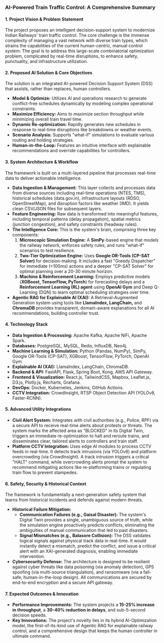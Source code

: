 ### **AI-Powered Train Traffic Control: A Comprehensive Summary**

#### **1. Project Vision & Problem Statement**

The project proposes an intelligent decision-support system to modernize Indian Railways' train traffic control. The core challenge is the immense complexity of managing a vast network with diverse train types, which strains the capabilities of the current human-centric, manual control system. The goal is to address this large-scale combinatorial optimization problem, complicated by real-time disruptions, to enhance safety, punctuality, and infrastructure utilization.

#### **2. Proposed AI Solution & Core Objectives**

The solution is an integrated AI-powered Decision Support System (DSS) that assists, rather than replaces, human controllers.

* **Model & Optimize:** Utilizes AI and operations research to generate conflict-free schedules dynamically by modeling complex operational constraints.
* **Maximize Efficiency:** Aims to maximize section throughput while minimizing overall train travel time.
* **Dynamic Re-optimization:** Rapidly generates new schedules in response to real-time disruptions like breakdowns or weather events.
* **Scenario Analysis:** Supports "what-if" simulations to evaluate various routing and holding strategies.
* **Human-in-the-Loop:** Features an intuitive interface with explainable recommendations and override capabilities for controllers.

#### **3. System Architecture & Workflow**

The framework is built on a multi-layered pipeline that processes real-time data to deliver actionable intelligence.

* **Data Ingestion & Management:** This layer collects and processes data from diverse sources including real-time operations (NTES, TMS), historical schedules (data.gov.in), infrastructure layouts (RDSO, OpenStreetMap), and disruption factors like weather (IMD). It yields clean CSV/JSON files for subsequent layers.
* **Feature Engineering:** Raw data is transformed into meaningful features, including temporal patterns (delay propagation), spatial metrics (junction congestion), and safety constraints (headway rules).
* **The Intelligence Core:** This is the system's brain, comprising three key components:
    1.  **Microscopic Simulation Engine:** A **SimPy**-based engine that models the railway network, enforces safety rules, and runs "what-if" scenarios to test resilience.
    2.  **Two-Tier Optimization Engine:** Uses **Google OR-Tools (CP-SAT Solver)** for decision-making. It includes a fast "Greedy Dispatcher" for immediate (<100ms) actions and a deeper "CP-SAT Solver" for optimal planning over a 20-30 minute horizon.
    3.  **Machine & Reinforcement Learning:** Employs predictive models (**XGBoost, TensorFlow, PyTorch**) for forecasting delays and a **Reinforcement Learning (RL) agent** using **OpenAI Gym** and Deep Q-Learning (DQN) to learn optimal scheduling strategies over time.
* **Agentic RAG for Explainable AI (XAI):** A Retrieval-Augmented Generation system using tools like **LlamaIndex, LangChain,** and **ChromaDB** provides transparent, domain-aware explanations for all AI recommendations, building controller trust.

#### **4. Technology Stack**

* **Data Ingestion & Processing:** Apache Kafka, Apache NiFi, Apache Spark.
* **Databases:** PostgreSQL, MySQL, Redis, InfluxDB, Neo4j.
* **Machine Learning & Simulation:** Python (Pandas, NumPy), SimPy, Google OR-Tools (CP-SAT), XGBoost, TensorFlow, PyTorch, OpenAI Gym.
* **Explainable AI (XAI):** LlamaIndex, LangChain, ChromaDB.
* **Backend & API:** FastAPI, Flask, Spring Boot, Kong, AWS API Gateway.
* **Frontend & Visualization:** React.js, TailwindCSS, Mapbox, Leaflet.js, D3.js, Plotly.js, Recharts, Grafana.
* **DevOps:** Docker, Kubernetes, Jenkins, GitHub Actions.
* **CCTV Integration:** CrowdInsight, RTSP Object Detection API (YOLOv8, Faster-RCNN).

#### **5. Advanced Utility Integrations**

* **Civil Alert System:** Integrates with civil authorities (e.g., Police, RPF) via a secure API to receive real-time alerts about protests or threats. The system marks the affected area as "BLOCKED" in its Digital Twin, triggers an immediate re-optimization to halt and reroute trains, and disseminates clear, tailored alerts to controllers and train staff.
* **Platform CCTV Integration:** Uses edge AI modules to process CCTV feeds in real-time. It detects track intrusions (via YOLOv8) and platform overcrowding (via CrowdInsight). A track intrusion triggers a critical "HALT" command, while overcrowding alerts prompt the system to recommend mitigating actions like re-platforming trains or regulating train flow to prevent stampedes.

#### **6. Safety, Security & Historical Context**

The framework is fundamentally a next-generation safety system that learns from historical incidents and defends against modern threats.

* **Historical Failure Mitigation:**
    * **Communication Failures (e.g., Gaisal Disaster):** The system's Digital Twin provides a single, unambiguous source of truth, while the simulation engine proactively predicts conflicts, eliminating the ambiguities of manual communication that led to past disasters.
    * **Signal Mismatches (e.g., Balasore Collision):** The DSS validates logical signals against physical track data in real-time. It would instantly detect a mismatch, predict the conflict, and issue a critical alert with an XAI-generated diagnosis, enabling immediate intervention.
* **Cybersecurity Defense:** The architecture is designed to be resilient against cyber threats like data poisoning (via anomaly detection), GPS spoofing (via multi-source triangulation), and ransomware (via a fail-safe, human-in-the-loop design). All communications are secured by end-to-end encryption and a secure API gateway.

#### **7. Expected Outcomes & Innovation**

* **Performance Improvements:** The system projects a **15-25% increase in throughput**, a **30-40% reduction in delays**, and sub-5-second decision speeds.
* **Key Innovations:** The project's novelty lies in its hybrid AI-Optimization model, the first-of-its-kind use of Agentic RAG for explainable railway control, and a comprehensive design that keeps the human controller in ultimate command.
